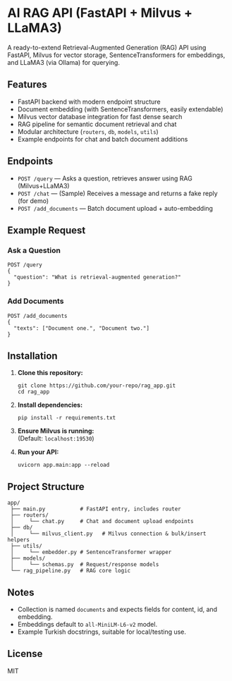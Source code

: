 # AI RAG API (FastAPI + Milvus + LLaMA3)

A ready-to-extend Retrieval-Augmented Generation (RAG) API using FastAPI, Milvus for vector storage, SentenceTransformers for embeddings, and LLaMA3 (via Ollama) for querying.

## Features

- FastAPI backend with modern endpoint structure
- Document embedding (with SentenceTransformers, easily extendable)
- Milvus vector database integration for fast dense search
- RAG pipeline for semantic document retrieval and chat
- Modular architecture (`routers`, `db`, `models`, `utils`)
- Example endpoints for chat and batch document additions

## Endpoints

- `POST /query` — Asks a question, retrieves answer using RAG (Milvus+LLaMA3)
- `POST /chat` — (Sample) Receives a message and returns a fake reply (for demo)
- `POST /add_documents` — Batch document upload + auto-embedding

## Example Request

### Ask a Question

```
POST /query
{
  "question": "What is retrieval-augmented generation?"
}
```

### Add Documents

```
POST /add_documents
{
  "texts": ["Document one.", "Document two."]
}
```

## Installation

1. **Clone this repository:**
   ```
   git clone https://github.com/your-repo/rag_app.git
   cd rag_app
   ```

2. **Install dependencies:**
   ```
   pip install -r requirements.txt
   ```

3. **Ensure Milvus is running:**  
   (Default: `localhost:19530`)

4. **Run your API:**
   ```
   uvicorn app.main:app --reload
   ```

## Project Structure

```
app/
 ├── main.py           # FastAPI entry, includes router
 ├── routers/
 │     └── chat.py     # Chat and document upload endpoints
 ├── db/
 │     └── milvus_client.py   # Milvus connection & bulk/insert helpers
 ├── utils/
 │     └── embedder.py # SentenceTransformer wrapper
 ├── models/
 │     └── schemas.py  # Request/response models
 └── rag_pipeline.py   # RAG core logic
```

## Notes

- Collection is named `documents` and expects fields for content, id, and embedding.
- Embeddings default to `all-MiniLM-L6-v2` model.
- Example Turkish docstrings, suitable for local/testing use.

## License

MIT
